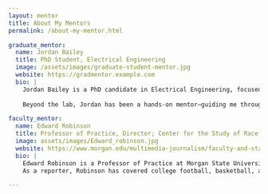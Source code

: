 ```yaml
---
layout: mentor
title: About My Mentors
permalink: /about-my-mentor.html

graduate_mentor:
  name: Jordan Bailey
  title: PhD Student, Electrical Engineering
  image: /assets/images/graduate-student-mentor.jpg
  website: https://gradmentor.example.com
  bio: |
    Jordan Bailey is a PhD candidate in Electrical Engineering, focused on energy-efficient neuromorphic computing. Her research explores how brain-inspired hardware can improve the performance and sustainability of edge AI systems and intelligent devices.
    
    Beyond the lab, Jordan has been a hands-on mentor—guiding me through research, publishing, and grad school preparation. Her support has been instrumental in helping me grow both technically and professionally, always encouraging thoughtful problem-solving and a deeper understanding of the field.

faculty_mentor:
  name: Edward Robinson
  title: Professor of Practice, Director; Center for the Study of Race & Culture in Sports, Morgan State University
  image: assets/images/Edward_robinson.jpg
  website: https://www.morgan.edu/multimedia-journalism/faculty-and-staff/edward-robinson
  bio: |
    Edward Robinson is a Professor of Practice at Morgan State University, in Baltimore, Md., where he teaches writing and reporting courses. He is also Director of the SGJC Center for the Study of Race and Culture in Sports. He received his undergraduate journalism degree from American University and graduate nonfiction degree from Johns Hopkins University. He is a sports journalist who written for newspapers like The Washington Post and The Pittsburgh Post-Gazette. Robinson worked on a study for ESPN about African-American female athletes and how they deal with negative stereotypes. In 2022, he started the Black SoccerLab, which focuses on soccer in Black communities. He wrote a book in 2014 with basketball coach LeVelle Moton called "The Worst Times Are the Best Times" about turning bad experiences into motivation.
    As a reporter, Robinson has covered college football, basketball, and professional sports. In 2014, he won The Society of Professional Journalists’ Dateline Award for Excellence in Local Journalism for a story in the Washingtonian Magazine on NBA all-star John Wall. He also has won awards from The Associated Press Sports Editors, The N. C. Press Association, The News & Observer and the National Association of Black Journalists.

---
```

